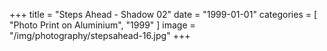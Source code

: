 +++
title = "Steps Ahead - Shadow 02"
date = "1999-01-01"
categories = [ "Photo Print on Aluminium", "1999" ]
image = "/img/photography/stepsahead-16.jpg"
+++

